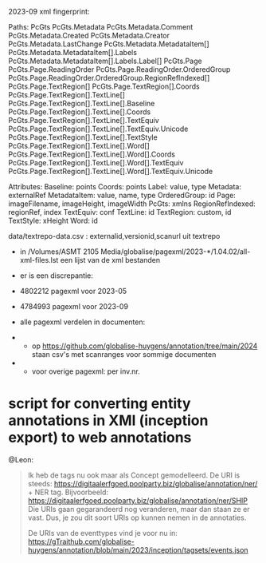
2023-09 xml fingerprint:

Paths:
  PcGts
  PcGts.Metadata
  PcGts.Metadata.Comment
  PcGts.Metadata.Created
  PcGts.Metadata.Creator
  PcGts.Metadata.LastChange
  PcGts.Metadata.MetadataItem[]
  PcGts.Metadata.MetadataItem[].Labels
  PcGts.Metadata.MetadataItem[].Labels.Label[]
  PcGts.Page
  PcGts.Page.ReadingOrder
  PcGts.Page.ReadingOrder.OrderedGroup
  PcGts.Page.ReadingOrder.OrderedGroup.RegionRefIndexed[]
  PcGts.Page.TextRegion[]
  PcGts.Page.TextRegion[].Coords
  PcGts.Page.TextRegion[].TextLine[]
  PcGts.Page.TextRegion[].TextLine[].Baseline
  PcGts.Page.TextRegion[].TextLine[].Coords
  PcGts.Page.TextRegion[].TextLine[].TextEquiv
  PcGts.Page.TextRegion[].TextLine[].TextEquiv.Unicode
  PcGts.Page.TextRegion[].TextLine[].TextStyle
  PcGts.Page.TextRegion[].TextLine[].Word[]
  PcGts.Page.TextRegion[].TextLine[].Word[].Coords
  PcGts.Page.TextRegion[].TextLine[].Word[].TextEquiv
  PcGts.Page.TextRegion[].TextLine[].Word[].TextEquiv.Unicode

Attributes:
  Baseline: points
  Coords: points
  Label: value, type
  Metadata: externalRef
  MetadataItem: value, name, type
  OrderedGroup: id
  Page: imageFilename, imageHeight, imageWidth
  PcGts: xmlns
  RegionRefIndexed: regionRef, index
  TextEquiv: conf
  TextLine: id
  TextRegion: custom, id
  TextStyle: xHeight
  Word: id

data/textrepo-data.csv : externalid,versionid,scanurl uit textrepo

- in /Volumes/ASMT 2105 Media/globalise/pagexml/2023-*/1.04.02/all-xml-files.lst een lijst van de xml bestanden
- er is een discrepantie: 
- 4802212 pagexml voor 2023-05
- 4784993 pagexml voor 2023-09

- alle pagexml verdelen in documenten:
- - op https://github.com/globalise-huygens/annotation/tree/main/2024 staan csv's met scanranges voor sommige documenten
- - voor overige pagexml: per inv.nr.


# script for converting entity annotations in XMI (inception export) to web annotations

@Leon:
> Ik heb de tags nu ook maar als Concept gemodelleerd. De URI is steeds:
> https://digitaalerfgoed.poolparty.biz/globalise/annotation/ner/ + NER tag.
> Bijvoorbeeld:
> https://digitaalerfgoed.poolparty.biz/globalise/annotation/ner/SHIP
> Die URIs gaan gegarandeerd nog veranderen, maar dan staan ze er vast. Dus, je zou dit soort URIs op kunnen nemen in de annotaties.
> 
> De URIs van de eventtypes vind je voor nu in: https://gTraithub.com/globalise-huygens/annotation/blob/main/2023/inception/tagsets/events.json